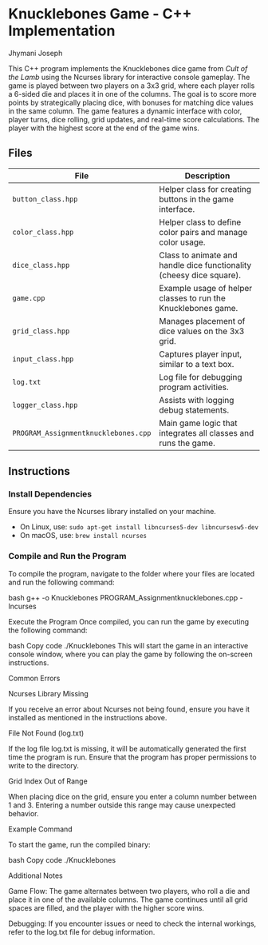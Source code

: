 # Knucklebones Game - C++ Implementation

Jhymani Joseph

This C++ program implements the Knucklebones dice game from *Cult of the Lamb* using the Ncurses library for interactive console gameplay. The game is played between two players on a 3x3 grid, where each player rolls a 6-sided die and places it in one of the columns. The goal is to score more points by strategically placing dice, with bonuses for matching dice values in the same column. The game features a dynamic interface with color, player turns, dice rolling, grid updates, and real-time score calculations. The player with the highest score at the end of the game wins.

## Files

| File                        | Description                                                      |
| --------------------------- | --------------------------------------------------------------- |
| `button_class.hpp`           | Helper class for creating buttons in the game interface.         |
| `color_class.hpp`            | Helper class to define color pairs and manage color usage.       |
| `dice_class.hpp`             | Class to animate and handle dice functionality (cheesy dice square). |
| `game.cpp`                   | Example usage of helper classes to run the Knucklebones game.    |
| `grid_class.hpp`             | Manages placement of dice values on the 3x3 grid.                |
| `input_class.hpp`            | Captures player input, similar to a text box.                    |
| `log.txt`                    | Log file for debugging program activities.                       |
| `logger_class.hpp`           | Assists with logging debug statements.                           |
| `PROGRAM_Assignmentknucklebones.cpp` | Main game logic that integrates all classes and runs the game. |

## Instructions

### Install Dependencies

Ensure you have the Ncurses library installed on your machine.

- On Linux, use: `sudo apt-get install libncurses5-dev libncursesw5-dev`
- On macOS, use: `brew install ncurses`

### Compile and Run the Program

To compile the program, navigate to the folder where your files are located and run the following command:

bash
g++ -o Knucklebones PROGRAM_Assignmentknucklebones.cpp -lncurses

Execute the Program
Once compiled, you can run the game by executing the following command:

bash
Copy code
./Knucklebones
This will start the game in an interactive console window, where you can play the game by following the on-screen instructions.

Common Errors

Ncurses Library Missing

If you receive an error about Ncurses not being found, ensure you have it installed as mentioned in the instructions above.

File Not Found (log.txt)

If the log file log.txt is missing, it will be automatically generated the first time the program is run. Ensure that the program has proper permissions to write to the directory.

Grid Index Out of Range

When placing dice on the grid, ensure you enter a column number between 1 and 3. Entering a number outside this range may cause unexpected behavior.

Example Command

To start the game, run the compiled binary:

bash
Copy code
./Knucklebones

Additional Notes

Game Flow: The game alternates between two players, who roll a die and place it in one of the available columns. The game continues until all grid spaces are filled, and the player with the higher score wins.

Debugging: If you encounter issues or need to check the internal workings, refer to the log.txt file for debug information.
